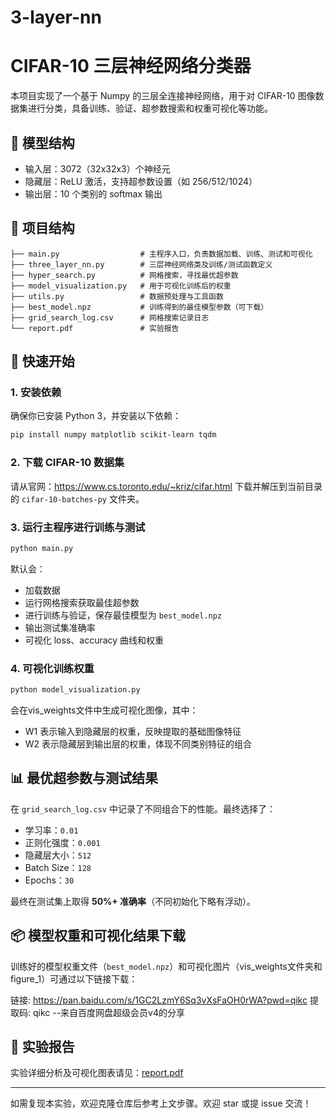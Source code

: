 # 3-layer-nn
# CIFAR-10 三层神经网络分类器

本项目实现了一个基于 Numpy 的三层全连接神经网络，用于对 CIFAR-10 图像数据集进行分类，具备训练、验证、超参数搜索和权重可视化等功能。

## 🧠 模型结构

- 输入层：3072（32x32x3）个神经元
- 隐藏层：ReLU 激活，支持超参数设置（如 256/512/1024）
- 输出层：10 个类别的 softmax 输出

## 📁 项目结构

```
├── main.py                  # 主程序入口，负责数据加载、训练、测试和可视化
├── three_layer_nn.py        # 三层神经网络类及训练/测试函数定义
├── hyper_search.py          # 网格搜索，寻找最优超参数
├── model_visualization.py   # 用于可视化训练后的权重
├── utils.py                 # 数据预处理与工具函数
├── best_model.npz           # 训练得到的最佳模型参数（可下载）
├── grid_search_log.csv      # 网格搜索记录日志
└── report.pdf               # 实验报告
```

## 🚀 快速开始

### 1. 安装依赖

确保你已安装 Python 3，并安装以下依赖：

```bash
pip install numpy matplotlib scikit-learn tqdm
```

### 2. 下载 CIFAR-10 数据集

请从官网：https://www.cs.toronto.edu/~kriz/cifar.html 下载并解压到当前目录的 `cifar-10-batches-py` 文件夹。

### 3. 运行主程序进行训练与测试

```bash
python main.py
```

默认会：
- 加载数据
- 运行网格搜索获取最佳超参数
- 进行训练与验证，保存最佳模型为 `best_model.npz`
- 输出测试集准确率
- 可视化 loss、accuracy 曲线和权重

### 4. 可视化训练权重

```bash
python model_visualization.py
```

会在vis_weights文件中生成可视化图像，其中：
- W1 表示输入到隐藏层的权重，反映提取的基础图像特征
- W2 表示隐藏层到输出层的权重，体现不同类别特征的组合

## 📊 最优超参数与测试结果

在 `grid_search_log.csv` 中记录了不同组合下的性能。最终选择了：

- 学习率：`0.01`
- 正则化强度：`0.001`
- 隐藏层大小：`512`
- Batch Size：`128`
- Epochs：`30`

最终在测试集上取得 **50%+ 准确率**（不同初始化下略有浮动）。

## 📦 模型权重和可视化结果下载

训练好的模型权重文件（`best_model.npz`）和可视化图片（vis_weights文件夹和figure_1）可通过以下链接下载：

链接: https://pan.baidu.com/s/1GC2LzmY6Sq3vXsFaOH0rWA?pwd=qikc 提取码: qikc 
--来自百度网盘超级会员v4的分享


## 📄 实验报告

实验详细分析及可视化图表请见：[report.pdf](./report.pdf)


---

如需复现本实验，欢迎克隆仓库后参考上文步骤。欢迎 star 或提 issue 交流！
```
